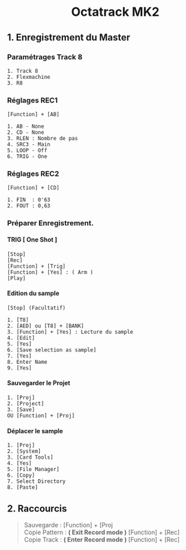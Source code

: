 # <center> Octatrack MK2 </center>

## 1. Enregistrement du Master

### Paramétrages Track 8

    1. Track 8
    2. Flexmachine
    3. R8

### Réglages REC1

    [Function] + [AB]  

    1. AB - None
    2. CD - None
    3. RLEN : Nombre de pas
    4. SRC3 - Main
    5. LOOP - Off
    6. TRIG - One

### Réglages REC2

    [Function] + [CD]

    1. FIN  : 0'63
    2. FOUT : 0,63

### Préparer Enregistrement.

#### TRIG [ One Shot ]

    [Stop]
    [Rec]
    [Function] + [Trig]
    [Function] + [Yes] : ( Arm )
    [Play]

#### Edition du sample

    [Stop] (Facultatif)

    1. [T8]
    2. [AED] ou [T8] + [BANK]
    3. [Function] + [Yes] : Lecture du sample
    4. [Edit]
    5. [Yes]
    6. [Save selection as sample]
    7. [Yes]
    8. Enter Name
    9. [Yes]

#### Sauvegarder le Projet

    1. [Proj]
    2. [Project]
    3. [Save]
    OU [Function] + [Proj]  

#### Déplacer le sample

    1. [Proj]
    2. [System]
    3. [Card Tools]
    4. [Yes]
    5. [File Manager]
    6. [Copy]
    7. Select Directory
    8. [Paste]

## 2. Raccourcis

> Sauvegarde : [Function] + [Proj  
> Copie Pattern : **( Exit Record mode )** [Function] + [Rec]  
> Copie Track : **( Enter Record mode )** [Function] + [Rec]

<!-- Texte caché

attr: loop on

trim

b:2( 2Temps)

F+yes pour écouter la boucle

Edit

Function + bank

crop to selection = garde la sélection

File

save sample copy

F+play ( clearname)

Entrer son nom

Déplacer le sample dans le répertoire voulu :

Function + Mixer

card tools

File manager

dans Audio

copy et paste où on veut

-->
